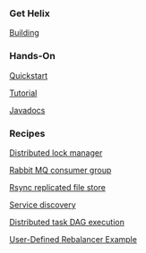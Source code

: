 <!---
Licensed to the Apache Software Foundation (ASF) under one
or more contributor license agreements.  See the NOTICE file
distributed with this work for additional information
regarding copyright ownership.  The ASF licenses this file
to you under the Apache License, Version 2.0 (the
"License"); you may not use this file except in compliance
with the License.  You may obtain a copy of the License at

  http://www.apache.org/licenses/LICENSE-2.0

Unless required by applicable law or agreed to in writing,
software distributed under the License is distributed on an
"AS IS" BASIS, WITHOUT WARRANTIES OR CONDITIONS OF ANY
KIND, either express or implied.  See the License for the
specific language governing permissions and limitations
under the License.
-->

<head>
  <title>Helix Trunk Documentation</title>
</head>

### Get Helix

[Building](./Building.html)

### Hands-On

[Quickstart](./Quickstart.html)

[Tutorial](./Tutorial.html)

[Javadocs](http://helix.incubator.apache.org/apidocs)

### Recipes

[Distributed lock manager](./recipes/lock_manager.html)

[Rabbit MQ consumer group](./recipes/rabbitmq_consumer_group.html)

[Rsync replicated file store](./recipes/rsync_replicated_file_store.html)

[Service discovery](./recipes/service_discovery.html)

[Distributed task DAG execution](./recipes/task_dag_execution.html)

[User-Defined Rebalancer Example](./recipes/user_def_rebalancer.html)

